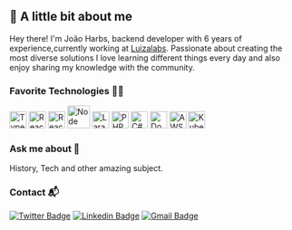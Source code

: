 ## 🐙 A little bit about me

Hey there! I'm João Harbs, backend developer with 6 years of experience,currently working at [Luizalabs](http://magazineluiza.com.br/). Passionate about creating the most diverse solutions I love learning different things every day and also enjoy sharing my knowledge with the community.

### Favorite Technologies 👩‍💻
<img src="https://devicons.github.io/devicon/devicon.git/icons/typescript/typescript-original.svg" alt="TypeScript" width="30"/> <img src="https://devicons.github.io/devicon/devicon.git/icons/react/react-original-wordmark.svg" alt="React JS" width="30"/> <img src="https://reactnative.dev/img/header_logo.svg" alt="React Native" width="30"/> <img src="https://devicons.github.io/devicon/devicon.git/icons/nodejs/nodejs-original-wordmark.svg" alt="Node JS" width="40"/> <img src="https://devicons.github.io/devicon/devicon.git/icons/laravel/laravel-plain-wordmark.svg" alt="Laravel" width="30"/> <img src="https://devicons.github.io/devicon/devicon.git/icons/php/php-original.svg" alt="PHP" width="30"/> <img src="https://devicons.github.io/devicon/devicon.git/icons/csharp/csharp-original.svg" alt="C#" width="30"/> <img src="https://devicons.github.io/devicon/devicon.git/icons/docker/docker-original-wordmark.svg" alt="Docker" width="30"/> <img src="https://devicons.github.io/devicon/devicon.git/icons/amazonwebservices/amazonwebservices-original-wordmark.svg" alt="AWS" width="30"/> <img src="https://www.vectorlogo.zone/logos/kubernetes/kubernetes-icon.svg" width="30" alt="Kubernetes"/>

### Ask me about 💬
History, Tech and other amazing subject.

### Contact 📬
[![Twitter Badge](https://img.shields.io/badge/-@harbsprog-1ca0f1?style=flat-square&labelColor=1ca0f1&logo=twitter&logoColor=white&link=https://twitter.com/harbsprog)](https://twitter.com/harbsprog) [![Linkedin Badge](https://img.shields.io/badge/-Jo%C3%A3o%20Harbs-blue?style=flat-square&logo=Linkedin&logoColor=white&link=https://www.linkedin.com/in/joaopedroharbs)](https://www.linkedin.com/in/joaopedroharbs) 
[![Gmail Badge](https://img.shields.io/badge/-harbsprog@gmail.com-c14438?style=flat-square&logo=Gmail&logoColor=white&link=mailto:harbsprog@gmail.com)](mailto:harbsprog@gmail.com)
